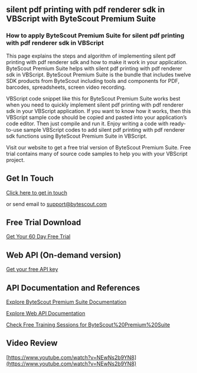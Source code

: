 ## silent pdf printing with pdf renderer sdk in VBScript with ByteScout Premium Suite

### How to apply ByteScout Premium Suite for silent pdf printing with pdf renderer sdk in VBScript

This page explains the steps and algorithm of implementing silent pdf printing with pdf renderer sdk and how to make it work in your application. ByteScout Premium Suite helps with silent pdf printing with pdf renderer sdk in VBScript. ByteScout Premium Suite is the bundle that includes twelve SDK products from ByteScout including tools and components for PDF, barcodes, spreadsheets, screen video recording.

VBScript code snippet like this for ByteScout Premium Suite works best when you need to quickly implement silent pdf printing with pdf renderer sdk in your VBScript application. If you want to know how it works, then this VBScript sample code should be copied and pasted into your application’s code editor. Then just compile and run it. Enjoy writing a code with ready-to-use sample VBScript codes to add silent pdf printing with pdf renderer sdk functions using ByteScout Premium Suite in VBScript.

Visit our website to get a free trial version of ByteScout Premium Suite. Free trial contains many of source code samples to help you with your VBScript project.

## Get In Touch

[Click here to get in touch](https://bytescout.zendesk.com/hc/en-us/requests/new?subject=ByteScout%20Premium%20Suite%20Question)

or send email to [support@bytescout.com](mailto:support@bytescout.com?subject=ByteScout%20Premium%20Suite%20Question) 

## Free Trial Download

[Get Your 60 Day Free Trial](https://bytescout.com/download/web-installer?utm_source=github-readme)

## Web API (On-demand version)

[Get your free API key](https://pdf.co/documentation/api?utm_source=github-readme)

## API Documentation and References

[Explore ByteScout Premium Suite Documentation](https://bytescout.com/documentation/index.html?utm_source=github-readme)

[Explore Web API Documentation](https://pdf.co/documentation/api?utm_source=github-readme)

[Check Free Training Sessions for ByteScout%20Premium%20Suite](https://academy.bytescout.com/)

## Video Review

[https://www.youtube.com/watch?v=NEwNs2b9YN8](https://www.youtube.com/watch?v=NEwNs2b9YN8)